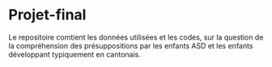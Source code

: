 # Projet-final
Le repositoire comtient les données utilisées et les codes, sur la question de la compréhension des présuppositions par les enfants ASD et les enfants développant typiquement en cantonais.